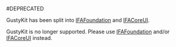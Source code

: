 #DEPRECATED

GustyKit has been split into [IFAFoundation](https://github.com/marcelo-schroeder/IFAFoundation) and [IFACoreUI](https://github.com/marcelo-schroeder/IFACoreUI).

GustyKit is no longer supported. Please use [IFAFoundation](https://github.com/marcelo-schroeder/IFAFoundation) and/or [IFACoreUI](https://github.com/marcelo-schroeder/IFACoreUI) instead.